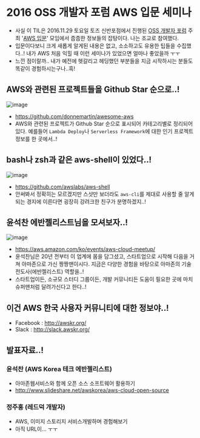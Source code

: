# 2016 OSS 개발자 포럼 AWS 입문 세미나
- 사실 이 TIL은 2016.11.29 토요일 토즈 신반포점에서 진행된 [OSS 개발자 포럼](https://www.facebook.com/groups/567834989912160/) 주최 '[AWS 입문](http://onoffmix.com/event/82894)' 모임에서 줍줍한 정보들의 잡탕이다. 나는 조교로 참여했다.
- 입문이다보니 크게 새롭게 알게된 내용은 없고, 소소하고도 유용한 팁들을 수집했다..! 내가 AWS 처음 익힐 때 이런 세미나가 있었으면 얼마나 좋았을까 ㅜㅜ
- 느낀 점이랄까.. 내가 예전에 헷갈리고 헤딩했던 부분들을 지금 시작하시는 분들도 똑같이 경험하시는구나..흑!

## AWS와 관련된 프로젝트들을 Github Star 순으로..!
![image](https://cloud.githubusercontent.com/assets/8033320/20456026/222b0ba8-aeae-11e6-888f-c729d4d4f47c.png)
- https://github.com/donnemartin/awesome-aws
- AWS와 관련된 프로젝트가 Github Star 순으로 표시되어 카테고리별로 정리되어있다. 예를들어 `Lambda Deploy`나 `Serverless Framework`에 대한 인기 프로젝트 정보를 한 곳에서..!

## bash나 zsh과 같은 aws-shell이 있었다..!
![image](https://camo.githubusercontent.com/08dc8752b3927b66f9a5237205efaa8e88aacb6c/68747470733a2f2f6177732d646576656c6f7065722d626c6f672d6d656469612e73332d75732d776573742d322e616d617a6f6e6177732e636f6d2f636c692f53757065722d4368617267652d596f75722d4157532d436f6d6d616e642d4c696e652d457870657269656e63652d776974682d6177732d7368656c6c2f6177732d7368656c6c2d66696e616c2e676966)
- https://github.com/awslabs/aws-shell
- 안써봐서 정확히는 모르겠지만 스샷만 보더라도 `aws-cli`를 제대로 사용할 줄 알게되는 경지에 이른다면 굉장히 강려크한 친구가 분명하겠지..!

## 윤석찬 에반젤리스트님을 모셔보자..!
![image](https://cloud.githubusercontent.com/assets/8033320/20456031/3c71e9fa-aeae-11e6-91b7-bd77199838aa.png)
- https://aws.amazon.com/ko/events/aws-cloud-meetup/
- 윤석찬님은 20년 전부터 이 업계에 몸을 담그셨고, 스타트업으로 시작해 다음을 거쳐 아마존으로 가신 짱짱맨이시다. 지금은 다양한 경험을 바탕으로 아마존의 기술 전도사(에반젤리스트) 역할을..!
- 스타트업이든, 소규모 스터디 그룹이든, 개발 커뮤니티든 도움이 필요한 곳에 마치 슈퍼맨처럼 달려가신다고 한다..!

## 이건 AWS 한국 사용자 커뮤니티에 대한 정보야..!
- Facebook : http://awskr.org/
- Slack : http://slack.awskr.org/

## 발표자료..!
### 윤석찬 (AWS Korea 테크 에반젤리스트)
- 아마존웹서비스와 함께 오픈 소스 소프트웨어 활용하기
- http://www.slideshare.net/awskorea/aws-cloud-open-source

### 정주홍 (레드덕 개발자)
- AWS, 이미지 스토리지 서비스개발하며 경험해보기
- 아직 URL이... ㅜㅜ
